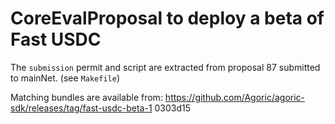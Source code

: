 # CoreEvalProposal to deploy a beta of Fast USDC

The `submission` permit and script are extracted from proposal 87 submitted to mainNet. (see `Makefile`)

Matching bundles are available from:
https://github.com/Agoric/agoric-sdk/releases/tag/fast-usdc-beta-1 0303d15
